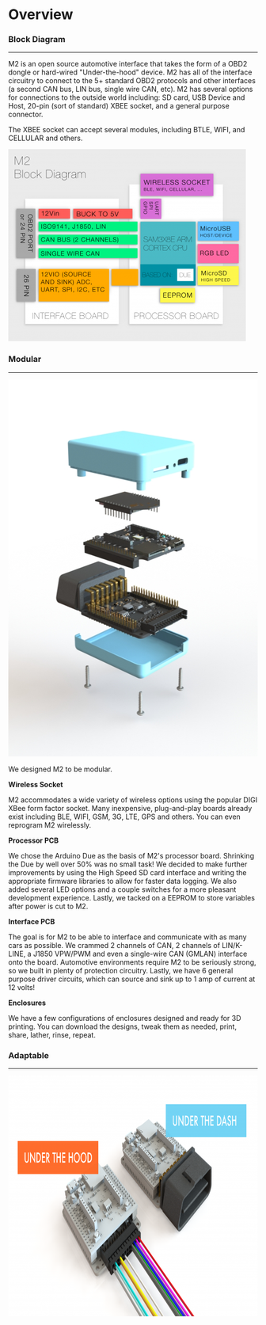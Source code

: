 Overview
========

### **Block Diagram**

------------------------------------------------------------------------

M2 is an open source automotive interface that takes the form of a OBD2 dongle or hard-wired "Under-the-hood" device. M2 has all of the interface circuitry to connect to the 5+ standard OBD2 protocols and other interfaces (a second CAN bus, LIN bus, single wire CAN, etc). M2 has several options for connections to the outside world including: SD card, USB Device and Host, 20-pin (sort of standard) XBEE socket, and a general purpose connector.

The XBEE socket can accept several modules, including BTLE, WIFI, and CELLULAR and others.

<img src="/images/blockdiagram3_0_10efe.png" width="480" height="388" />

### **Modular**

------------------------------------------------------------------------

<img src="/images/r14-16c68.png" width="521" height="761" />

We designed M2 to be modular.

**Wireless Socket**

M2 accommodates a wide variety of wireless options using the popular DIGI XBee form factor socket. Many inexpensive, plug-and-play boards already exist including BLE, WIFI, GSM, 3G, LTE, GPS and others. You can even reprogram M2 wirelessly.

**Processor PCB**

We chose the Arduino Due as the basis of M2's processor board. Shrinking the Due by well over 50% was no small task! We decided to make further improvements by using the High Speed SD card interface and writing the appropriate firmware libraries to allow for faster data logging. We also added several LED options and a couple switches for a more pleasant development experience. Lastly, we tacked on a EEPROM to store variables after power is cut to M2.

**Interface PCB**

The goal is for M2 to be able to interface and communicate with as many cars as possible. We crammed 2 channels of CAN, 2 channels of LIN/K-LINE, a J1850 VPW/PWM and even a single-wire CAN (GMLAN) interface onto the board. Automotive environments require M2 to be seriously strong, so we built in plenty of protection circuitry. Lastly, we have 6 general purpose driver circuits, which can source and sink up to 1 amp of current at 12 volts!

**Enclosures**

We have a few configurations of enclosures designed and ready for 3D printing. You can download the designs, tweak them as needed, print, share, lather, rinse, repeat.

### **Adaptable**

------------------------------------------------------------------------

<img src="/images/adaptable186c.png" width="900" height="486" />
